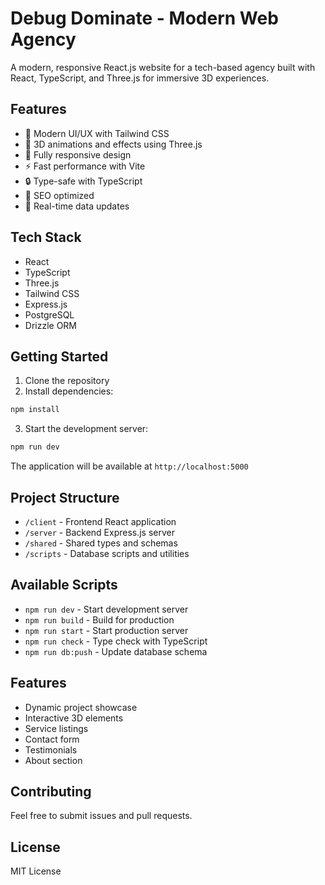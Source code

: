 
# Debug Dominate - Modern Web Agency

A modern, responsive React.js website for a tech-based agency built with React, TypeScript, and Three.js for immersive 3D experiences.

## Features

- 🎨 Modern UI/UX with Tailwind CSS
- 🌟 3D animations and effects using Three.js
- 📱 Fully responsive design
- ⚡ Fast performance with Vite
- 🔒 Type-safe with TypeScript
- 🎯 SEO optimized
- 🔄 Real-time data updates

## Tech Stack

- React
- TypeScript
- Three.js
- Tailwind CSS
- Express.js
- PostgreSQL
- Drizzle ORM

## Getting Started

1. Clone the repository
2. Install dependencies:
```bash
npm install
```

3. Start the development server:
```bash
npm run dev
```

The application will be available at `http://localhost:5000`

## Project Structure

- `/client` - Frontend React application
- `/server` - Backend Express.js server
- `/shared` - Shared types and schemas
- `/scripts` - Database scripts and utilities

## Available Scripts

- `npm run dev` - Start development server
- `npm run build` - Build for production
- `npm run start` - Start production server
- `npm run check` - Type check with TypeScript
- `npm run db:push` - Update database schema

## Features

- Dynamic project showcase
- Interactive 3D elements
- Service listings
- Contact form
- Testimonials
- About section

## Contributing

Feel free to submit issues and pull requests.

## License

MIT License
